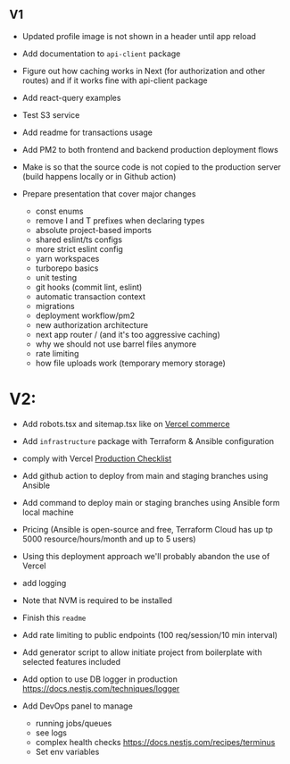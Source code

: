 ## V1

- Updated profile image is not shown in a header until app reload
- Add documentation to `api-client` package
- Figure out how caching works in Next (for authorization and other routes) and if it works fine with api-client package
- Add react-query examples
- Test S3 service

- Add readme for transactions usage
- Add PM2 to both frontend and backend production deployment flows
- Make is so that the source code is not copied to the production server (build happens locally or in Github action)

- Prepare presentation that cover major changes

  - const enums
  - remove I and T prefixes when declaring types
  - absolute project-based imports
  - shared eslint/ts configs
  - more strict eslint config
  - yarn workspaces
  - turborepo basics
  - unit testing
  - git hooks (commit lint, eslint)
  - automatic transaction context
  - migrations
  - deployment workflow/pm2
  - new authorization architecture
  - next app router / (and it's too aggressive caching)
  - why we should not use barrel files anymore
  - rate limiting
  - how file uploads work (temporary memory storage)

# V2:

- Add robots.tsx and sitemap.tsx like on [Vercel commerce](https://github.dev/vercel/commerce)
- Add `infrastructure` package with Terraform & Ansible configuration
- comply with Vercel [Production Checklist](https://vercel.com/docs/production-checklist)
- Add github action to deploy from main and staging branches using Ansible
- Add command to deploy main or staging branches using Ansible form local machine
- Pricing (Ansible is open-source and free, Terraform Cloud has up tp 5000 resource/hours/month and up to 5 users)
- Using this deployment approach we'll probably abandon the use of Vercel
- add logging
- Note that NVM is required to be installed
- Finish this `readme`
- Add rate limiting to public endpoints (100 req/session/10 min interval)

- Add generator script to allow initiate project from boilerplate with selected features included
- Add option to use DB logger in production https://docs.nestjs.com/techniques/logger
- Add DevOps panel to manage
  - running jobs/queues
  - see logs
  - complex health checks https://docs.nestjs.com/recipes/terminus
  - Set env variables
